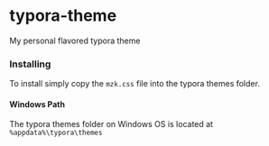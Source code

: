 # typora-theme
My personal flavored typora theme
### Installing
To install simply copy the `mzk.css` file into the typora themes folder.
#### Windows Path
The typora themes folder on Windows OS is located at
`%appdata%\typora\themes`
